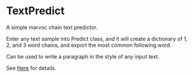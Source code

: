# TextPredict

A simple marvoc chain text predictor.


Enter any text sample into Predict class, and it will create a dictionary of 1, 2, and 3
word chains, and export the most common following word.

Can be used to write a paragraph in the style of any input text.

See [Here](http://www.zswarth.com/blog/marking-a-markov-chain-speech-predictor/) for details.
